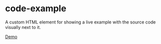 # code-example
A custom HTML element for showing a live example with the source code visually next to it.

[Demo](http://jounik.github.io/code-example/demo.html)
